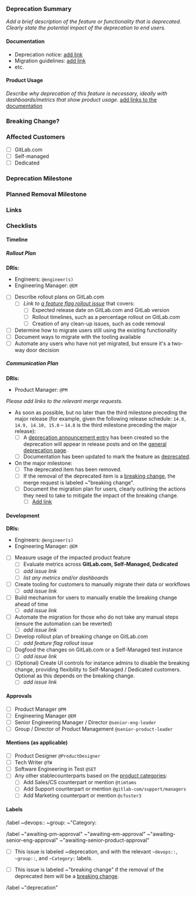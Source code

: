 <!-- Use this template as a starting point for deprecations. -->
<!-- For guidance on the overall deprecations, removals and breaking changes workflow, please visit [Breaking changes, deprecations, and removing features](https://handbook.gitlab.com/handbook/marketing/blog/release-posts/#deprecations-removals-and-breaking-changes). -->

### Deprecation Summary

_Add a brief description of the feature or functionality that is deprecated. Clearly state the potential impact of the deprecation to end users._

#### Documentation

- Deprecation notice: [add link](here)
- Migration guidelines: [add link](here)
- etc.

#### Product Usage

_Describe why deprecation of this feature is necessary, ideally with dashboards/metrics that show product usage._
[add links to the documentation](here)

<!--
The description of the deprecation should state what actions the user should take to rectify the behavior. If the deprecation is scheduled for an upcoming release, the content should remain in the deprecations documentation page until it has been completed. For example, if a deprecation is announced in 14.9 and scheduled to be completed in 15.0, the same content would be included in the documentation for 14.9, 14.10, and 15.0.

**If this issue proposes a breaking change outside a major release XX.0, you need to get approval from your manager and request collaboration from Product Operations on communication. Be sure to [follow the guidance](https://about.gitlab.com/handbook/product/gitlab-the-product/#deprecations-removals-and-breaking-changes).** 
-->

### Breaking Change?

<!-- Does this MR contain a breaking change? If yes:
- Add the ~"breaking change" label to this issue.
- Add instructions for how users can update their workflow. -->

<!--
/label ~"breaking change"
-->

### Affected Customers

<!--
Who is affected by this deprecation, Self-managed users, SaaS users, or both? This is especially important when nearing the annual major release where breaking changes and removals are typically introduced. These changes might be seen on GitLab.com before the official release date.
-->

- [ ] GitLab.com
- [ ] Self-managed
- [ ] Dedicated

<!--
After creating the issue, add an Internal Note to discuss customer impact, using this template:

| Tier     | Number of Customers Impacted |
| -------- | ---------------------------- |
| Free     |                              |
| Premium  |                              |
| Ultimate |                              |
-->

<!-- Choose the Pricing Tier(s)
/label  ~"GitLab Free" ~"GitLab Premium" ~"GitLab Ultimate"
 -->

### Deprecation Milestone

<!-- In which milestone will this deprecation be announced? -->

### Planned Removal Milestone

<!-- In which milestone will the feature or functionality be removed? -->

### Links

<!--
Add links to any relevant documentation or code that will provide additional details or clarity regarding the planned change.

This issue is the main SSOT for the deprecations and removals process. Be sure to link all
issues and MRs related to this deprecation/removal to this issue. This can include removal
issues that were created ahead of time, and the MRs doing the actual deprecation/removal work.
-->

### Checklists

#### Timeline

##### Rollout Plan

**DRIs:**
- Engineers: `@engineer(s)`
- Engineering Manager: `@EM`

- [ ] Describe rollout plans on GitLab.com
   - [ ] _Link to [a feature flag rollout issue](https://gitlab.com/gitlab-org/gitlab/-/blob/master/.gitlab/issue_templates/Feature%20Flag%20Roll%20Out.md
)_ that covers:
     - [ ] Expected release date on GitLab.com and GitLab version
     - [ ] Rollout timelines, such as a percentage rollout on GitLab.com
     - [ ] Creation of any clean-up issues, such as code removal
- [ ] Determine how to migrate users still using the existing functionality
- [ ] Document ways to migrate with the tooling available
- [ ] Automate any users who have not yet migrated, but ensure it's a two-way door decision

##### Communication Plan

**DRIs:**
- Product Manager: `@PM`

_Please add links to the relevant merge requests._

- As soon as possible, but no later than the third milestone preceding the major release (for example, given the following release schedule: `14.8, 14.9, 14.10, 15.0` – `14.8` is the third milestone preceding the major release):
    - [ ] A [deprecation announcement entry](https://about.gitlab.com/handbook/marketing/blog/release-posts/#creating-the-announcement) has been created so the deprecation will appear in release posts and on the [general deprecation page](https://docs.gitlab.com/ee/update/deprecations).
    - [ ] Documentation has been updated to mark the feature as [deprecated](https://docs.gitlab.com/ee/development/documentation/versions.html#deprecations-and-removals).
- On the major milestone:
    - [ ] The deprecated item has been removed.
    - [ ] If the removal of the deprecated item is a [breaking change](https://about.gitlab.com/handbook/product/gitlab-the-product/#examples-of-breaking-changes), the merge request is labeled ~"breaking change".
    - [ ] Document the migration plan for users, clearly outlining the actions they need to take to mitigate the impact of the breaking change. 
       - [ ] [Add link](here)

#### Development

**DRIs:**
- Engineers: `@engineer(s)`
- Engineering Manager: `@EM`

- [ ] Measure usage of the impacted product feature
   - [ ] Evaluate metrics across **GitLab.com, Self-Managed, Dedicated** 
   - [ ] _add issue link_
   - [ ] _list any metrics and/or dashboards_
- [ ] Create tooling for customers to manually migrate their data or workflows
   - [ ] _add issue link_
- [ ] Build mechanism for users to manually enable the breaking change ahead of time
   - [ ] _add issue link_
- [ ] Automate the migration for those who do not take any manual steps (ensure the automation can be reverted)
   - [ ] _add issue link_
- [ ] Develop rollout plan of breaking change on GitLab.com
   - [ ] _add feature flag rollout issue_
- [ ] Dogfood the changes on GitLab.com or a Self-Managed test instance
   - [ ] _add issue link_
- [ ] (Optional) Create UI controls for instance admins to disable the breaking change, providing flexibility to Self-Managed / Dedicated customers. Optional as this depends on the breaking change.
   - [ ] _add issue link_

#### Approvals
 
- [ ] Product Manager `@PM`
- [ ] Engineering Manager `@EM`
- [ ] Senior Engineering Manager / Director `@senior-eng-leader`
- [ ] Group / Director of Product Management `@senior-product-leader`

#### Mentions (as applicable)

- [ ] Product Designer `@ProductDesigner`
- [ ] Tech Writer `@TW`
- [ ] Software Engineering in Test `@SET`
- [ ] Any other stablecounterparts based on the [product categories](https://handbook.gitlab.com/handbook/product/categories/):
     - [ ] Add Sales/CS counterpart or mention `@timtams`
     - [ ] Add Support counterpart or mention `@gitlab-com/support/managers`
     - [ ] Add Marketing counterpart or mention `@cfoster3`

#### Labels

<!-- Populate the Section, Group, and Category -->
/label ~devops:: ~group: ~"Category:
 
/label ~"awaiting-pm-approval" ~"awaiting-em-approval" ~"awaiting-senior-eng-approval" ~"awaiting-senior-product-approval"

- [ ] This issue is labeled ~deprecation, and with the relevant `~devops::`, `~group::`, and `~Category:` labels.
- [ ] This issue is labeled  ~"breaking change" if the removal of the deprecated item will be a [breaking change](https://about.gitlab.com/handbook/product/gitlab-the-product/#examples-of-breaking-changes).


<!-- Label reminders - you should have one of each of the following labels.
Use the following resources to find the appropriate labels:
- https://gitlab.com/gitlab-org/gitlab/-/labels
- https://about.gitlab.com/handbook/product/categories/features/
-->

<!-- Identifies that this Issue is related to deprecating a feature -->
/label ~"deprecation"

